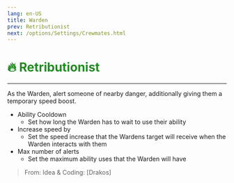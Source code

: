 ```yaml
---
lang: en-US
title: Warden
prev: Retributionist
next: /options/Settings/Crewmates.html
---
```


# <font color="#228b22">🔥 <b>Retributionist</b></font> <Badge text="Ghost" type="tip" vertical="middle"/>
---

As the Warden, alert someone of nearby danger, additionally giving them a temporary speed boost.

* Ability Cooldown
  * Set how long the Warden has to wait to use their ability
* Increase speed by
  * Set the speed increase that the Wardens target will receive when the Warden interacts with them
* Max number of alerts
  * Set the maximum ability uses that the Warden will have

> From: Idea & Coding: [Drakos]